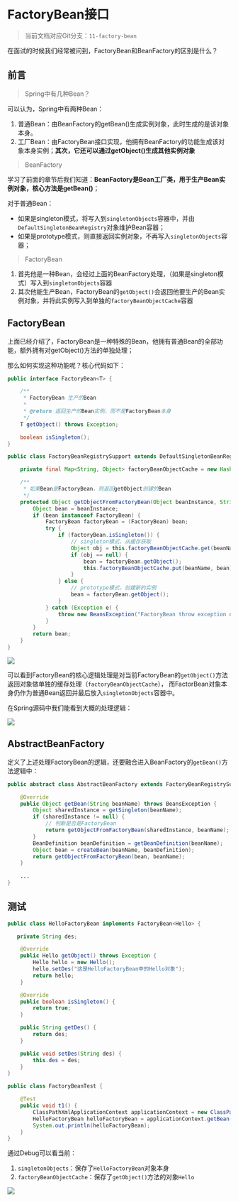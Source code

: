 # FactoryBean接口

> 当前文档对应Git分支：`11-factory-bean`

在面试的时候我们经常被问到，FactoryBean和BeanFactory的区别是什么？

## 前言

> Spring中有几种Bean？

可以认为，Spring中有两种Bean：
1. 普通Bean：由BeanFactory的getBean()生成实例对象，此时生成的是该对象本身。
2. 工厂Bean：由FactoryBean接口实现，他拥有BeanFactory的功能生成该对象本身实例；**其次，它还可以通过getObject()生成其他实例对象**

> BeanFactory

学习了前面的章节后我们知道：**BeanFactory是Bean工厂类，用于生产Bean实例对象，核心方法是getBean()**；

对于普通Bean：

- 如果是singleton模式，将写入到`singletonObjects`容器中，并由`DefaultSingletonBeanRegistry`对象维护Bean容器；
- 如果是prototype模式，则直接返回实例对象，不再写入`singletonObjects`容器；

> FactoryBean

1. 首先他是一种Bean，会经过上面的BeanFactory处理，（如果是singleton模式）写入到`singletonObjects`容器
2. 其次他能生产Bean，FactoryBean的`getObject()`会返回他要生产的Bean实例对象，并将此实例写入到单独的`factoryBeanObjectCache`容器

## FactoryBean

上面已经介绍了，FactoryBean是一种特殊的Bean，他拥有普通Bean的全部功能，额外拥有对getObject()方法的单独处理；

那么如何实现这种功能呢？核心代码如下：

```java
public interface FactoryBean<T> {

    /**
     * FactoryBean 生产的Bean
     *
     * @return 返回生产的Bean实例，而不是FactoryBean本身
     */
    T getObject() throws Exception;

    boolean isSingleton();
}

public class FactoryBeanRegistrySupport extends DefaultSingletonBeanRegistry {

    private final Map<String, Object> factoryBeanObjectCache = new HashMap<>();

    /**
     * 如果Bean是FactoryBean，则返回getObject创建的Bean
     */
    protected Object getObjectFromFactoryBean(Object beanInstance, String beanName) {
        Object bean = beanInstance;
        if (bean instanceof FactoryBean) {
            FactoryBean factoryBean = (FactoryBean) bean;
            try {
                if (factoryBean.isSingleton()) {
                    // singleton模式，从缓存获取
                    Object obj = this.factoryBeanObjectCache.get(beanName);
                    if (obj == null) {
                        bean = factoryBean.getObject();
                        this.factoryBeanObjectCache.put(beanName, bean);
                    }
                } else {
                    // prototype模式，创建新的实例
                    bean = factoryBean.getObject();
                }
            } catch (Exception e) {
                throw new BeansException("FactoryBean throw exception on object [" + beanName + "] creation", e);
            }
        }
        return bean;
    }
}
```

![](imgs/MIK-rUCHer.png)

可以看到FactoryBean的核心逻辑处理是对当前FactoryBean的`getObject()`方法返回对象做单独的缓存处理（`factoryBeanObjectCache`），
而FactorBean对象本身仍作为普通Bean返回并最后放入`singletonObjects`容器中。

在Spring源码中我们能看到大概的处理逻辑：

![](imgs/MIK-TQ9Xzp.png)

## AbstractBeanFactory

定义了上述处理FactoryBean的逻辑，还要融合进入BeanFactory的`getBean()`方法逻辑中：

```java
public abstract class AbstractBeanFactory extends FactoryBeanRegistrySupport implements ConfigurableBeanFactory {

    @Override
    public Object getBean(String beanName) throws BeansException {
        Object sharedInstance = getSingleton(beanName);
        if (sharedInstance != null) {
            // 判断是否是FactoryBean
            return getObjectFromFactoryBean(sharedInstance, beanName);
        }
        BeanDefinition beanDefinition = getBeanDefinition(beanName);
        Object bean = createBean(beanName, beanDefinition);
        return getObjectFromFactoryBean(bean, beanName);
    }
    
    ...
}
```

## 测试

```java
public class HelloFactoryBean implements FactoryBean<Hello> {

   private String des;

    @Override
    public Hello getObject() throws Exception {
        Hello hello = new Hello();
        hello.setDes("这是HelloFactoryBean中的Hello对象");
        return hello;
    }

    @Override
    public boolean isSingleton() {
        return true;
    }

    public String getDes() {
        return des;
    }

    public void setDes(String des) {
        this.des = des;
    }
}

public class FactoryBeanTest {

    @Test
    public void t1() {
        ClassPathXmlApplicationContext applicationContext = new ClassPathXmlApplicationContext("classpath:factory-bean.xml");
        HelloFactoryBean helloFactoryBean = applicationContext.getBean("helloFactoryBean", HelloFactoryBean.class);
        System.out.println(helloFactoryBean);
    }
}
```

通过Debug可以看当前：
1. `singletonObjects`：保存了`HelloFactoryBean`对象本身
2. `factoryBeanObjectCache`：保存了`getObject()`方法的对象`Hello`

![](imgs/MIK-sx5rWW.png)

